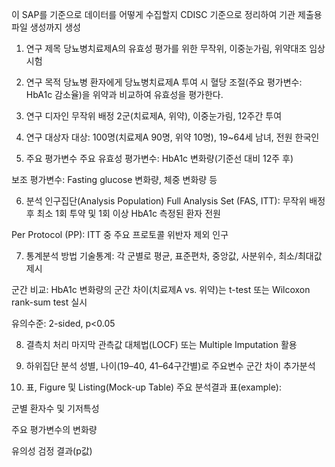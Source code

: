 이 SAP를 기준으로 데이터를 어떻게 수집할지 CDISC 기준으로 정리하여 기관 제출용 파일 생성까지 생성

1. 연구 제목
당뇨병치료제A의 유효성 평가를 위한 무작위, 이중눈가림, 위약대조 임상시험

2. 연구 목적
당뇨병 환자에게 당뇨병치료제A 투여 시 혈당 조절(주요 평가변수: HbA1c 감소율)을 위약과 비교하여 유효성을 평가한다.

3. 연구 디자인
무작위 배정 2군(치료제A, 위약), 이중눈가림, 12주간 투여

4. 연구 대상자
대상: 100명(치료제A 90명, 위약 10명), 19~64세 남녀, 전원 한국인

5. 주요 평가변수
주요 유효성 평가변수: HbA1c 변화량(기준선 대비 12주 후)

보조 평가변수: Fasting glucose 변화량, 체중 변화량 등

6. 분석 인구집단(Analysis Population)
Full Analysis Set (FAS, ITT): 무작위 배정 후 최소 1회 투약 및 1회 이상 HbA1c 측정된 환자 전원

Per Protocol (PP): ITT 중 주요 프로토콜 위반자 제외 인구

7. 통계분석 방법
기술통계: 각 군별로 평균, 표준편차, 중앙값, 사분위수, 최소/최대값 제시

군간 비교: HbA1c 변화량의 군간 차이(치료제A vs. 위약)는 t-test 또는 Wilcoxon rank-sum test 실시

유의수준: 2-sided, p<0.05

8. 결측치 처리
마지막 관측값 대체법(LOCF) 또는 Multiple Imputation 활용

9. 하위집단 분석
성별, 나이(19–40, 41–64구간별)로 주요변수 군간 차이 추가분석

10. 표, Figure 및 Listing(Mock-up Table)
주요 분석결과 표(example):

군별 환자수 및 기저특성

주요 평가변수의 변화량

유의성 검정 결과(p값)
